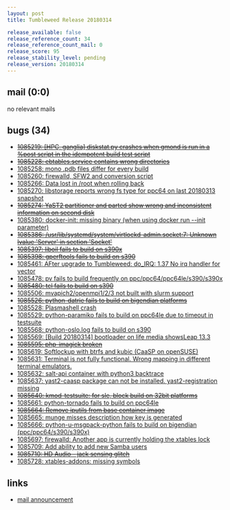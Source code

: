 ```yaml
---
layout: post
title: Tumbleweed Release 20180314

release_available: false
release_reference_count: 34
release_reference_count_mail: 0
release_score: 95
release_stability_level: pending
release_version: 20180314
---
```


## mail (0:0)

no relevant mails

## bugs (34)

<!--more-->

- ~~[1085219: [HPC, ganglia] diskstat.py crashes when gmond is run in a %post script in the idempotent build test script](https://bugzilla.opensuse.org/show_bug.cgi?id=1085219)~~
- ~~[1085228: ebtables.service contains wrong directories](https://bugzilla.opensuse.org/show_bug.cgi?id=1085228)~~
- [1085258: mono .pdb files differ for every build](https://bugzilla.opensuse.org/show_bug.cgi?id=1085258)
- [1085260: firewalld, SFW2 and conversion script](https://bugzilla.opensuse.org/show_bug.cgi?id=1085260)
- [1085266: Data lost in /root when rolling back](https://bugzilla.opensuse.org/show_bug.cgi?id=1085266)
- [1085270: libstorage reports wrong fs type for ppc64 on last 20180313 snapshot](https://bugzilla.opensuse.org/show_bug.cgi?id=1085270)
- ~~[1085274: YaST2 partitioner and parted show wrong and inconsistent information on second disk](https://bugzilla.opensuse.org/show_bug.cgi?id=1085274)~~
- [1085380: docker-init: missing binary (when using docker run --init parameter)](https://bugzilla.opensuse.org/show_bug.cgi?id=1085380)
- ~~[1085386: /usr/lib/systemd/system/virtlockd-admin.socket:7: Unknown lvalue 'Server' in section 'Socket'](https://bugzilla.opensuse.org/show_bug.cgi?id=1085386)~~
- ~~[1085397: liboil fails to build on s390x](https://bugzilla.opensuse.org/show_bug.cgi?id=1085397)~~
- ~~[1085398: gperftools fails to build on s390](https://bugzilla.opensuse.org/show_bug.cgi?id=1085398)~~
- [1085461: AFter upgrade to Tumbleweed:  do_IRQ: 1.37 No irq handler for vector](https://bugzilla.opensuse.org/show_bug.cgi?id=1085461)
- [1085478: pv fails to build frequently on ppc/ppc64/ppc64le/s390/s390x](https://bugzilla.opensuse.org/show_bug.cgi?id=1085478)
- ~~[1085480: tcl fails to build on s390](https://bugzilla.opensuse.org/show_bug.cgi?id=1085480)~~
- [1085506: mvapich2/openmpi1/2/3 not built with slurm support](https://bugzilla.opensuse.org/show_bug.cgi?id=1085506)
- ~~[1085526: python-datrie fails to build on bigendian platforms](https://bugzilla.opensuse.org/show_bug.cgi?id=1085526)~~
- [1085528: Plasmashell crash](https://bugzilla.opensuse.org/show_bug.cgi?id=1085528)
- [1085529: python-paramiko fails to build on ppc64le due to timeout in testsuite](https://bugzilla.opensuse.org/show_bug.cgi?id=1085529)
- [1085568: python-oslo.log fails to build on s390](https://bugzilla.opensuse.org/show_bug.cgi?id=1085568)
- [1085569: [Build 20180314] bootloader on life media showsLeap 13.3](https://bugzilla.opensuse.org/show_bug.cgi?id=1085569)
- ~~[1085595: php-imagick broken](https://bugzilla.opensuse.org/show_bug.cgi?id=1085595)~~
- [1085619: Softlockup with btrfs and kubic (CaaSP on openSUSE)](https://bugzilla.opensuse.org/show_bug.cgi?id=1085619)
- [1085631: Terminal is not fully functional. Wrong mapping in different terminal emulators.](https://bugzilla.opensuse.org/show_bug.cgi?id=1085631)
- [1085632: salt-api container with python3 backtrace](https://bugzilla.opensuse.org/show_bug.cgi?id=1085632)
- [1085637: yast2-caasp package can not be installed. yast2-registration missing](https://bugzilla.opensuse.org/show_bug.cgi?id=1085637)
- ~~[1085640: kmod-testsuite: for sle, block build on 32bit platforms](https://bugzilla.opensuse.org/show_bug.cgi?id=1085640)~~
- [1085661: python-tornado fails to build on ppc64le](https://bugzilla.opensuse.org/show_bug.cgi?id=1085661)
- ~~[1085664: Remove iputils from base container image](https://bugzilla.opensuse.org/show_bug.cgi?id=1085664)~~
- [1085665: munge misses description how key is generated](https://bugzilla.opensuse.org/show_bug.cgi?id=1085665)
- [1085666: python-u-msgpack-python fails to build on bigendian (ppc/ppc64/s390/s390x)](https://bugzilla.opensuse.org/show_bug.cgi?id=1085666)
- [1085697: firewalld: Another app is currently holding the xtables lock](https://bugzilla.opensuse.org/show_bug.cgi?id=1085697)
- [1085709: Add ability to add new Samba users](https://bugzilla.opensuse.org/show_bug.cgi?id=1085709)
- ~~[1085710: HD Audio - jack sensing glitch](https://bugzilla.opensuse.org/show_bug.cgi?id=1085710)~~
- [1085728: xtables-addons: missing symbols](https://bugzilla.opensuse.org/show_bug.cgi?id=1085728)



## links

- [mail announcement](https://lists.opensuse.org/opensuse-factory/2018-03/msg00458.html)
